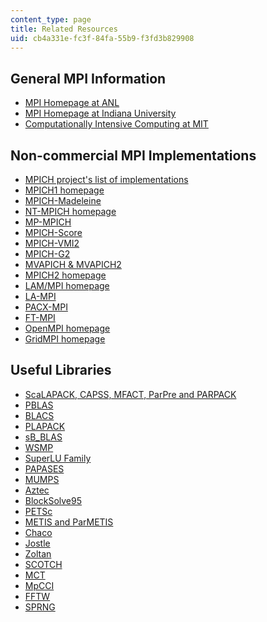 ```yaml
---
content_type: page
title: Related Resources
uid: cb4a331e-fc3f-84fa-55b9-f3fd3b829908
---
```


General MPI Information
-----------------------

*   [MPI Homepage at ANL](http://www.mcs.anl.gov/research/projects/mpi/)
*   [MPI Homepage at Indiana University](https://manufacturingpolicy.indiana.edu/)
*   [Computationally Intensive Computing at MIT](http://stellar.mit.edu/S/project/computationallyinten/)

Non-commercial MPI Implementations
----------------------------------

*   [MPICH project's list of implementations](http://www.mcs.anl.gov/research/projects/mpi/implementations.html)
*   [MPICH1 homepage](http://www.mcs.anl.gov/research/projects/mpi/mpich1-old/)
*   [MPICH-Madeleine](https://www.researchgate.net/publication/3898170_MPICHMadeleine_a_true_multi-protocol_MPI_for_high_performance_networks)
*   [NT-MPICH homepage](http://www.lfbs.rwth-aachen.de/content/374.html)
*   [MP-MPICH](http://www.mcs.anl.gov/research/projects/mpi/implementations.html)
*   [MPICH-Score](http://www.pccluster.org/)
*   [MPICH-VMI2](http://kb.iu.edu/data/avvw.html)
*   [MPICH-G2](https://www.sciencedirect.com/science/article/pii/S0743731503000029)
*   [MVAPICH & MVAPICH2](http://mvapich.cse.ohio-state.edu/)
*   [MPICH2 homepage](http://www.mcs.anl.gov/research/projects/mpich2/)
*   [LAM/MPI homepage](http://www.lam-mpi.org/)
*   [LA-MPI](http://public.lanl.gov/lampi/)
*   [PACX-MPI](http://www.hlrs.de/organization/av/amt/research/pacx-mpi/)
*   [FT-MPI](http://icl.cs.utk.edu/ftmpi/)
*   [OpenMPI homepage](http://www.open-mpi.org/)
*   [GridMPI homepage](http://aist-itri.github.io/gridmpi/index.html)

Useful Libraries
----------------

*   [ScaLAPACK, CAPSS, MFACT, ParPre and PARPACK](http://www.netlib.org/scalapack/)
*   [PBLAS](http://www.netlib.org/scalapack/pblas_qref.html)
*   [BLACS](http://www.netlib.org/blacs/)
*   [PLAPACK](http://www.cs.utexas.edu/users/plapack/)
*   [sB\_BLAS](http://www.cs.utexas.edu/users/rvdg/sw/sB_BLAS/)
*   [WSMP](https://researcher.watson.ibm.com/researcher/view_group.php?id=1426)
*   [SuperLU Family](http://crd.lbl.gov/~xiaoye/SuperLU/)
*   [PAPASES](https://glosbe.com/es/en/papases)
*   [MUMPS](http://mumps.enseeiht.fr/)
*   [Aztec](http://www.cs.sandia.gov/CRF/aztec1.html)
*   [BlockSolve95](http://ftp.mcs.anl.gov/pub/BlockSolve95/)
*   [PETSc](http://www.mcs.anl.gov/petsc/index.html)
*   [METIS and ParMETIS](http://glaros.dtc.umn.edu/gkhome/views/metis/)
*   [Chaco](http://docs.enthought.com/chaco/)
*   [Jostle](http://chriswalshaw.co.uk/jostle/)
*   [Zoltan](http://www.cs.sandia.gov/Zoltan/) 
*   [SCOTCH](http://www.labri.fr/perso/pelegrin/scotch/)
*   [MCT](http://www.mcs.anl.gov/research/projects/mct/)
*   [MpCCI](http://www.mpcci.de/)
*   [FFTW](http://www.fftw.org/) 
*   [SPRNG](http://sprng.cs.fsu.edu/)